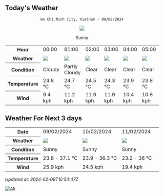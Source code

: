 ## Today's Weather
<div align="center">

`Ho Chi Minh City, Vietnam - 09/02/2024`

<img src="https://cdn.weatherapi.com/weather/64x64/day/113.png"/>

Sunny

</div>


<table>
    <tr>
        <th>Hour</th>
          <td>00:00</div>   <td>01:00</div>   <td>02:00</div>   <td>03:00</div>   <td>04:00</div>   <td>05:00</div>   <td>06:00</div>   <td>07:00</div>   <td>08:00</div>   <td>09:00</div>   <td>10:00</div>   <td>11:00</div>   <td>12:00</div>   <td>13:00</div>   <td>14:00</div>   <td>15:00</div>   <td>16:00</div>   <td>$${\color{red}17:00}$$</td>   <td>18:00</div>   <td>19:00</div>   <td>20:00</div>   <td>21:00</div>   <td>22:00</div>   <td>23:00</div> 
    </tr>
    <tr>
        <th>Weather</th>
        <td><img src="https://cdn.weatherapi.com/weather/64x64/night/119.png"></img></td><td><img src="https://cdn.weatherapi.com/weather/64x64/night/116.png"></img></td><td><img src="https://cdn.weatherapi.com/weather/64x64/night/113.png"></img></td><td><img src="https://cdn.weatherapi.com/weather/64x64/night/113.png"></img></td><td><img src="https://cdn.weatherapi.com/weather/64x64/night/113.png"></img></td><td><img src="https://cdn.weatherapi.com/weather/64x64/night/113.png"></img></td><td><img src="https://cdn.weatherapi.com/weather/64x64/night/113.png"></img></td><td><img src="https://cdn.weatherapi.com/weather/64x64/day/113.png"></img></td><td><img src="https://cdn.weatherapi.com/weather/64x64/day/113.png"></img></td><td><img src="https://cdn.weatherapi.com/weather/64x64/day/113.png"></img></td><td><img src="https://cdn.weatherapi.com/weather/64x64/day/113.png"></img></td><td><img src="https://cdn.weatherapi.com/weather/64x64/day/113.png"></img></td><td><img src="https://cdn.weatherapi.com/weather/64x64/day/113.png"></img></td><td><img src="https://cdn.weatherapi.com/weather/64x64/day/113.png"></img></td><td><img src="https://cdn.weatherapi.com/weather/64x64/day/113.png"></img></td><td><img src="https://cdn.weatherapi.com/weather/64x64/day/113.png"></img></td><td><img src="https://cdn.weatherapi.com/weather/64x64/day/113.png"></img></td><td><img src="https://cdn.weatherapi.com/weather/64x64/day/116.png"></img></td><td><img src="https://cdn.weatherapi.com/weather/64x64/night/113.png"></img></td><td><img src="https://cdn.weatherapi.com/weather/64x64/night/113.png"></img></td><td><img src="https://cdn.weatherapi.com/weather/64x64/night/113.png"></img></td><td><img src="https://cdn.weatherapi.com/weather/64x64/night/113.png"></img></td><td><img src="https://cdn.weatherapi.com/weather/64x64/night/113.png"></img></td><td><img src="https://cdn.weatherapi.com/weather/64x64/night/113.png"></img></td>
    </tr>
    <tr>
        <th>Condition</th>
        <td width="200px">Cloudy </td><td width="200px">Partly Cloudy </td><td width="200px">Clear </td><td width="200px">Clear </td><td width="200px">Clear </td><td width="200px">Clear </td><td width="200px">Clear </td><td width="200px">Sunny</td><td width="200px">Sunny</td><td width="200px">Sunny</td><td width="200px">Sunny</td><td width="200px">Sunny</td><td width="200px">Sunny</td><td width="200px">Sunny</td><td width="200px">Sunny</td><td width="200px">Sunny</td><td width="200px">Sunny</td><td width="200px">Partly cloudy</td><td width="200px">Clear </td><td width="200px">Clear </td><td width="200px">Clear </td><td width="200px">Clear </td><td width="200px">Clear </td><td width="200px">Clear </td>
    </tr>
    <tr>
        <th>Temperature</th>
        <td>24.8 °C</td><td>24.7 °C</td><td>24.5 °C</td><td>24.3 °C</td><td>23.9 °C</td><td>23.8 °C</td><td>23.8 °C</td><td>24.6 °C</td><td>27 °C</td><td>29.7 °C</td><td>32.1 °C</td><td>34 °C</td><td>35.5 °C</td><td>36.6 °C</td><td>37.1 °C</td><td>36.2 °C</td><td>33.6 °C</td><td>31 °C</td><td>28.4 °C</td><td>27 °C</td><td>26.6 °C</td><td>26.4 °C</td><td>26.1 °C</td><td>25.7 °C</td>
    </tr>
    <tr>
        <th>Wind</th>
        <td>9.4 kph</td><td>11.2 kph</td><td>11.9 kph</td><td>11.9 kph</td><td>10.4 kph</td><td>10.8 kph</td><td>11.2 kph</td><td>11.2 kph</td><td>15.1 kph</td><td>15.8 kph</td><td>14.4 kph</td><td>11.9 kph</td><td>9.7 kph</td><td>6.5 kph</td><td>6.1 kph</td><td>16.2 kph</td><td>25.2 kph</td><td>15.1 kph</td><td>23.8 kph</td><td>23.8 kph</td><td>23.8 kph</td><td>22.3 kph</td><td>20.5 kph</td><td>16.9 kph</td>
    </tr>
</table>


## Weather For Next 3 days


<table>
    <tr>
        <th>Date</th>
        <td>09/02/2024</td><td>10/02/2024</td><td>11/02/2024</td>
    </tr>
    <tr>
        <th>Weather</th>
        <td><img src="https://cdn.weatherapi.com/weather/64x64/day/113.png"></img></td><td><img src="https://cdn.weatherapi.com/weather/64x64/day/113.png"></img></td><td><img src="https://cdn.weatherapi.com/weather/64x64/day/113.png"></img></td>
    </tr>
    <tr>
        <th>Condition</th>
        <td width="200px">Sunny</td><td width="200px">Sunny</td><td width="200px">Sunny</td>
    </tr>
    <tr>
        <th>Temperature</th>
        <td>23.8 -  37.1 °C</td><td>23.9 -  36.3 °C</td><td>23.2 -  36 °C</td>
    </tr>
    <tr>
        <th>Wind</th>
        <td>25.9 kph</td><td>24.5 kph</td><td>19.4 kph</td>
    </tr>
</table>


*Updated at: 2024-02-09T10:54:47Z*

![Alt](https://repobeats.axiom.co/api/embed/7d451ae2cdef1648d2e14e5cc714356b2ebae209.svg "Repobeats analytics image")